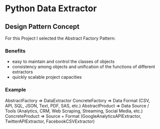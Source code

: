 # Python Data Extractor

## Design Pattern Concept

For this Project I selected the Abstract Factory Pattern:

### Benefits
* easy to maintain and control the classes of objects
* consistency among objects and unification of the functions of different extractors
* quickly scalable project capacities


### Example
AbstractFactory => DataExtractor
ConcreteFactory => Data Format (CSV, API, SQL, JSON, Text, PDF, SAS, etc.)
AbstractProduct => Data Source / Tools (Analytics, CRM, Web Scraping, Streaming, Social Media, etc.)
ConcreteProduct => Source + Format (GoogleAnalyticsAPIExtractor, TwitterAPIExtractor, FacebookCSVExtractor)
